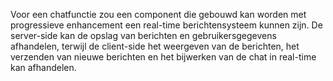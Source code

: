 Voor een chatfunctie zou een component die gebouwd kan worden met progressieve enhancement een real-time berichtensysteem kunnen zijn. De server-side kan de opslag van berichten en gebruikersgegevens afhandelen, terwijl de client-side het weergeven van de berichten, het verzenden van nieuwe berichten en het bijwerken van de chat in real-time kan afhandelen.